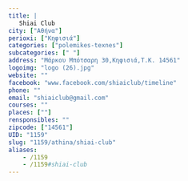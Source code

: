 ```yaml
---
title: |
   Shiai Club
city: ["Αθήνα"]
perioxi: ["Κηφισιά"]
categories: ["polemikes-texnes"]
subcategories: [" "]
address: "Μάρκου Mπότσαρη 30,Κηφισιά,Τ.Κ. 14561"
logoimg: "logo (26).jpg"
website: ""
facebook: "www.facebook.com/shiaiclub/timeline"
phone: ""
email: "shiaiclub@gmail.com"
courses: ""
places: [""]
rensponsibles: ""
zipcode: ["14561"]
UID: "1159"
slug: "1159/athina/shiai-club"
aliases:
    - /1159
    - /1159#shiai-club
---
```


